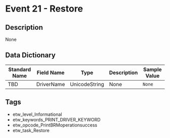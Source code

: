 # Event 21 - Restore

## Description
None

## Data Dictionary
|Standard Name|Field Name|Type|Description|Sample Value|
|---|---|---|---|---|
|TBD|DriverName|UnicodeString|None|`None`|

## Tags
* etw_level_Informational
* etw_keywords_PRINT_DRIVER_KEYWORD
* etw_opcode_PrintBRMoperationsuccess
* etw_task_Restore